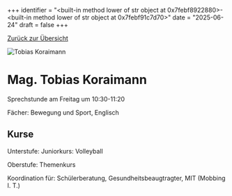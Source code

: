 
+++
identifier = "<built-in method lower of str object at 0x7febf8922880>-<built-in method lower of str object at 0x7febf91c7d70>"
date = "2025-06-24"
draft = false
+++

 [Zurück zur Übersicht](/schule/lehrpersonal/)

<div class="row">
<div class="column">
<img src="/images/personal/Koraimann.jpg" alt="Tobias Koraimann"> 
</div>
<div class="column">

# Mag. Tobias Koraimann 

Sprechstunde am Freitag um 10:30-11:20

Fächer: Bewegung und Sport,  Englisch





## Kurse

Unterstufe: Juniorkurs: Volleyball

Oberstufe: Themenkurs

Koordination für: Schülerberatung, Gesundheitsbeaugtragter, MIT (Mobbing I. T.)

</div>
</div> 

